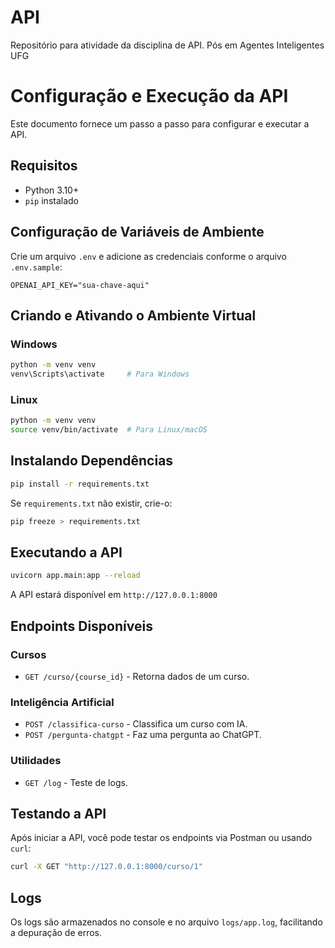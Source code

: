 # API
Repositório para atividade da disciplina de API. Pós em Agentes Inteligentes UFG

# **Configuração e Execução da API**

Este documento fornece um passo a passo para configurar e executar a API.

## **Requisitos**
- Python 3.10+
- `pip` instalado

## **Configuração de Variáveis de Ambiente**

Crie um arquivo `.env` e adicione as credenciais conforme o arquivo `.env.sample`:

```env
OPENAI_API_KEY="sua-chave-aqui"
```

## **Criando e Ativando o Ambiente Virtual**

### Windows
```bash
python -m venv venv
venv\Scripts\activate     # Para Windows
```

### Linux
```bash
python -m venv venv
source venv/bin/activate  # Para Linux/macOS
```

## **Instalando Dependências**

```bash
pip install -r requirements.txt
```

Se `requirements.txt` não existir, crie-o:

```bash
pip freeze > requirements.txt
```

## **Executando a API**

```bash
uvicorn app.main:app --reload
```

A API estará disponível em `http://127.0.0.1:8000`

## **Endpoints Disponíveis**

### **Cursos**
- `GET /curso/{course_id}` - Retorna dados de um curso.
  
### **Inteligência Artificial**
- `POST /classifica-curso` - Classifica um curso com IA.
- `POST /pergunta-chatgpt` - Faz uma pergunta ao ChatGPT.

### **Utilidades**
- `GET /log` - Teste de logs.

## **Testando a API**

Após iniciar a API, você pode testar os endpoints via Postman ou usando `curl`:

```bash
curl -X GET "http://127.0.0.1:8000/curso/1"
```

## **Logs**
Os logs são armazenados no console e no arquivo `logs/app.log`, facilitando a depuração de erros.